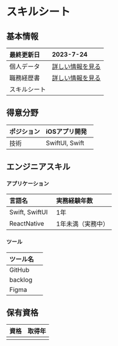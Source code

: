 # スキルシート
## 基本情報
| 最終更新日 | 2023-7-24 |
| :- | :- |
| 個人データ | [詳しい情報を見る](/personal-data.md) |
| 職務経歴書 | [詳しい情報を見る](/README.md) |
| スキルシート |  |

## 得意分野
| ポジション | iOSアプリ開発 |
| :- | :- |
| 技術　| SwiftUI, Swift　|


## エンジニアスキル

#### アプリケーション
| 言語名　| 実務経験年数 |
| :- | :- |
| Swift, SwiftUI | 1年 |
| ReactNative　| 1年未満（実務中） |

#### ツール
| ツール名　|
| :- |
| GitHub |
| backlog |
| Figma |

## 保有資格
| 資格 | 取得年 |
| :- | :- |
|  |  |


